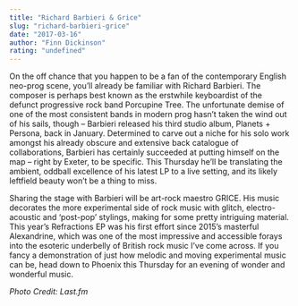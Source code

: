 ```yaml
---
title: "Richard Barbieri & Grice"
slug: "richard-barbieri-grice"
date: "2017-03-16"
author: "Finn Dickinson"
rating: "undefined"
---
```


On the off chance that you happen to be a fan of the contemporary English neo-prog scene, you’ll already be familiar with Richard Barbieri. The composer is perhaps best known as the erstwhile keyboardist of the defunct progressive rock band Porcupine Tree. The unfortunate demise of one of the most consistent bands in modern prog hasn’t taken the wind out of his sails, though – Barbieri released his third studio album, Planets + Persona, back in January. Determined to carve out a niche for his solo work amongst his already obscure and extensive back catalogue of collaborations, Barbieri has certainly succeeded at putting himself on the map – right by Exeter, to be specific. This Thursday he’ll be translating the ambient, oddball excellence of his latest LP to a live setting, and its likely leftfield beauty won’t be a thing to miss.

Sharing the stage with Barbieri will be art-rock maestro GRICE. His music decorates the more experimental side of rock music with glitch, electro-acoustic and ‘post-pop’ stylings, making for some pretty intriguing material. This year’s Refractions EP was his first effort since 2015’s masterful Alexandrine, which was one of the most impressive and accessible forays into the esoteric underbelly of British rock music I’ve come across. If you fancy a demonstration of just how melodic and moving experimental music can be, head down to Phoenix this Thursday for an evening of wonder and wonderful music.

_Photo Credit: Last.fm_
